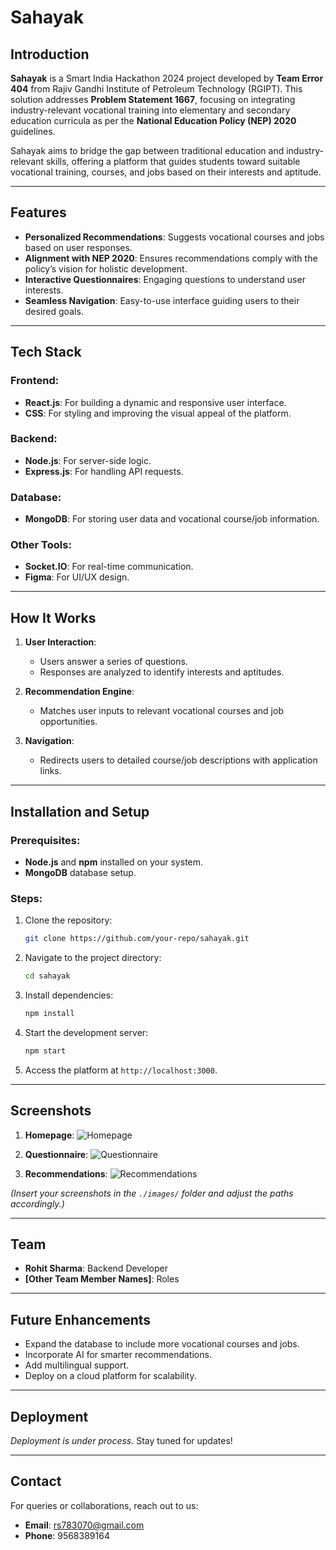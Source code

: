 # Sahayak

## Introduction
**Sahayak** is a Smart India Hackathon 2024 project developed by **Team Error 404** from Rajiv Gandhi Institute of Petroleum Technology (RGIPT). This solution addresses **Problem Statement 1667**, focusing on integrating industry-relevant vocational training into elementary and secondary education curricula as per the **National Education Policy (NEP) 2020** guidelines.

Sahayak aims to bridge the gap between traditional education and industry-relevant skills, offering a platform that guides students toward suitable vocational training, courses, and jobs based on their interests and aptitude.

---

## Features
- **Personalized Recommendations**: Suggests vocational courses and jobs based on user responses.
- **Alignment with NEP 2020**: Ensures recommendations comply with the policy’s vision for holistic development.
- **Interactive Questionnaires**: Engaging questions to understand user interests.
- **Seamless Navigation**: Easy-to-use interface guiding users to their desired goals.

---

## Tech Stack
### Frontend:
- **React.js**: For building a dynamic and responsive user interface.
- **CSS**: For styling and improving the visual appeal of the platform.

### Backend:
- **Node.js**: For server-side logic.
- **Express.js**: For handling API requests.

### Database:
- **MongoDB**: For storing user data and vocational course/job information.

### Other Tools:
- **Socket.IO**: For real-time communication.
- **Figma**: For UI/UX design.

---

## How It Works
1. **User Interaction**:
   - Users answer a series of questions.
   - Responses are analyzed to identify interests and aptitudes.

2. **Recommendation Engine**:
   - Matches user inputs to relevant vocational courses and job opportunities.

3. **Navigation**:
   - Redirects users to detailed course/job descriptions with application links.

---

## Installation and Setup
### Prerequisites:
- **Node.js** and **npm** installed on your system.
- **MongoDB** database setup.

### Steps:
1. Clone the repository:
   ```bash
   git clone https://github.com/your-repo/sahayak.git
   ```
2. Navigate to the project directory:
   ```bash
   cd sahayak
   ```
3. Install dependencies:
   ```bash
   npm install
   ```
4. Start the development server:
   ```bash
   npm start
   ```
5. Access the platform at `http://localhost:3000`.

---

## Screenshots
1. **Homepage**:
   ![Homepage](./images/homepage.png)

2. **Questionnaire**:
   ![Questionnaire](./images/questionnaire.png)

3. **Recommendations**:
   ![Recommendations](./images/recommendations.png)

*(Insert your screenshots in the `./images/` folder and adjust the paths accordingly.)*

---

## Team
- **Rohit Sharma**: Backend Developer
- **[Other Team Member Names]**: Roles

---

## Future Enhancements
- Expand the database to include more vocational courses and jobs.
- Incorporate AI for smarter recommendations.
- Add multilingual support.
- Deploy on a cloud platform for scalability.

---

## Deployment
*Deployment is under process.* Stay tuned for updates!

---

## Contact
For queries or collaborations, reach out to us:
- **Email**: rs783070@gmail.com
- **Phone**: 9568389164

